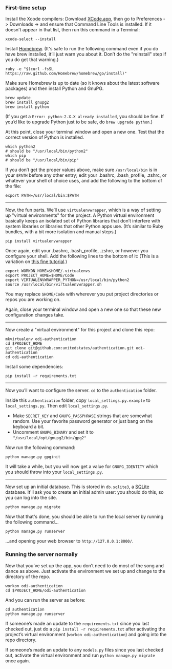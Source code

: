 ### First-time setup

Install the Xcode compilers: Download
[XCode.app](https://itunes.apple.com/us/app/xcode/id497799835), then go to
Preferences -> Downloads -> and ensure that Command Line Tools is installed.
If it doesn't appear in that list, then run this command in a Terminal:

```shell
xcode-select --install
```


Install [Homebrew](http://brew.sh/). (It's safe to run the following command
even if you do have brew installed, it’ll just warn you about it. Don’t do the
"reinstall" step if you do get that warning.)

```shell
ruby -e "$(curl -fsSL https://raw.github.com/Homebrew/homebrew/go/install)"
```

Make sure Homebrew is up to date (so it knows about the latest software
packages) and then install Python and GnuPG.

```shell
brew update
brew install gnupg2
brew install python
```

(If you get a `Error: python-2.X.X already installed`, you should be fine.
If you’d like to upgrade Python just to be safe, do `brew upgrade python`.)

At this point, close your terminal window and open a new one. Test that
the correct version of Python is installed.

```shell
which python2
# should be "/usr/local/bin/python2"
which pip
# should be "/usr/local/bin/pip"
```

If you don’t get the proper values above, make sure `/usr/local/bin`
is in your `$PATH` before any other entry; edit your .bashrc, .bash_profile,
.zshrc, or whatever your shell of choice uses, and add the following to the
bottom of the file:

```shell
export PATH=/usr/local/bin:$PATH
```

---

Now, the fun parts. We’ll use `virtualenvwrapper`, which is a way of
setting up "virtual environments" for the project. A Python virtual
environment basically keeps an isolated set of Python libraries that
don’t interfere with system libraries or libraries that other Python apps
use. (It’s similar to Ruby bundles, with a bit more isolation and manual
steps.)

```shell
pip install virtualenvwrapper
```

Once again, edit your .bashrc, .bash_profile, .zshrc, or however you configure
your shell. Add the following lines to the bottom of it: (This is a variation
on [this fine tutorial](http://www.jeffknupp.com/blog/2013/12/18/starting-a-django-16-project-the-right-way/).)

```shell
export WORKON_HOME=$HOME/.virtualenvs
export PROJECT_HOME=$HOME/Code
export VIRTUALENVWRAPPER_PYTHON=/usr/local/bin/python2
source /usr/local/bin/virtualenvwrapper.sh
```

You may replace `$HOME/Code` with wherever you put project directories or
repos you are working on.

Again, close your terminal window and open a new one so that these new
configuration changes take.

---

Now create a "virtual environment" for this project and clone this repo:

```shell
mkvirtualenv odi-authentication
cd $PROJECT_HOME
git clone git@github.com:unitedstates/authentication.git odi-authentication
cd odi-authentication
```

Install some dependencies:

```shell
pip install -r requirements.txt
```

---

Now you’ll want to configure the server. `cd` to the `authentication` folder.

Inside this `authentication` folder, copy `local_settings.py.example` to
`local_settings.py`. Then edit `local_settings.py`.

* Make `SECRET_KEY` and `GNUPG_PASSPHRASE` strings that are somewhat
  random. Use your favorite password generator or just bang on the
  keyboard a bit.
* Uncomment `GNUPG_BINARY` and set it to `"/usr/local/opt/gnupg2/bin/gpg2"`

Now run the following command:

```shell
python manage.py gpginit
```

It will take a while, but you will now get a value for `GNUPG_IDENTITY`
which you should throw into your `local_settings.py`.

---

Now set up an initial database. This is stored in
`db.sqlite3`, a [SQLite](https://sqlite.org/) database.
It'll ask you to create an initial admin user: you should do this, so you
can log into the site.

```shell
python manage.py migrate
```

Now that that's done, you should be able to run the local server by running
the following command…

```shell
python manage.py runserver
```

…and opening your web browser to `http://127.0.0.1:8000/`.

### Running the server normally

Now that you’ve set up the app, you don’t need to do most of the song and dance
as above. Just activate the environment we set up and change to the directory
of the repo.

```shell
workon odi-authentication
cd $PROJECT_HOME/odi-authentication
```

And you can run the server as before:

```shell
cd authentication
python manage.py runserver
```

If someone’s made an update to the `requirements.txt` since you last checked
out, just do a `pip install -r requirements.txt` after activating the
project’s virtual environment (`workon odi-authentication`) and going into
the repo directory.

If someone’s made an update to any `models.py` files since you last checked out,
activate the virtual environment and run `python manage.py migrate` once again.

